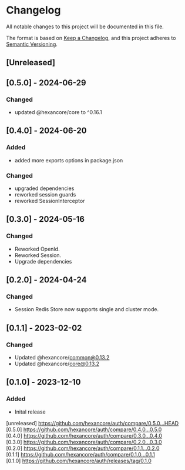 # Changelog

All notable changes to this project will be documented in this file.

The format is based on [Keep a Changelog](https://keepachangelog.com/en/1.0.0/),
and this project adheres to [Semantic Versioning](https://semver.org/spec/v2.0.0.html).

## [Unreleased]

## [0.5.0] - 2024-06-29

### Changed 

- updated @hexancore/core to ^0.16.1

## [0.4.0] - 2024-06-20

### Added

- added more exports options in package.json

### Changed

- upgraded dependencies
- reworked session guards
- reworked SessionInterceptor

## [0.3.0] - 2024-05-16

### Changed

- Reworked OpenId.
- Reworked Session.
- Upgrade dependencies

## [0.2.0] - 2024-04-24

### Changed

- Session Redis Store now supports single and cluster mode.

## [0.1.1] - 2023-02-02

### Changed

- Updated @hexancore/common@0.13.2
- Updated @hexancore/core@0.13.2

## [0.1.0] - 2023-12-10

### Added

- Inital release

[unreleased] https://github.com/hexancore/auth/compare/0.5.0...HEAD   
[0.5.0] https://github.com/hexancore/auth/compare/0.4.0...0.5.0   
[0.4.0] https://github.com/hexancore/auth/compare/0.3.0...0.4.0   
[0.3.0] https://github.com/hexancore/auth/compare/0.2.0...0.3.0  
[0.2.0] https://github.com/hexancore/auth/compare/0.1.1...0.2.0  
[0.1.1] https://github.com/hexancore/auth/compare/0.1.0...0.1.1  
[0.1.0] https://github.com/hexancore/auth/releases/tag/0.1.0
